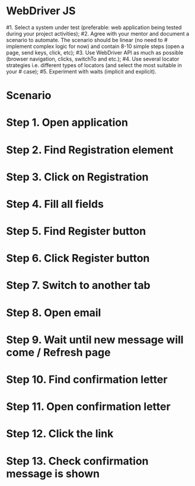 # WebDriver JS
#1. Select a system under test (preferable: web application being tested during your project activities);
#2.	Agree with your mentor and document a scenario to automate. The scenario should be linear (no need to #   implement complex logic for now) and contain 8-10 simple steps (open a page, send keys, click, etc);
#3.	Use WebDriver API as much as possible (browser navigation, clicks, switchTo and etc.);
#4.	Use several locator strategies i.e. different types of locators (and select the most suitable in your #   case);
#5.	Experiment with waits (implicit and explicit).

# Scenario
# Step 1. Open application
# Step 2. Find Registration element
# Step 3. Click on Registration
# Step 4. Fill all fields 
# Step 5. Find Register button
# Step 6. Click Register button
# Step 7. Switch to another tab
# Step 8. Open email
# Step 9. Wait until new message will come / Refresh page
# Step 10. Find confirmation letter
# Step 11. Open confirmation letter
# Step 12. Click the link
# Step 13. Check confirmation message is shown
